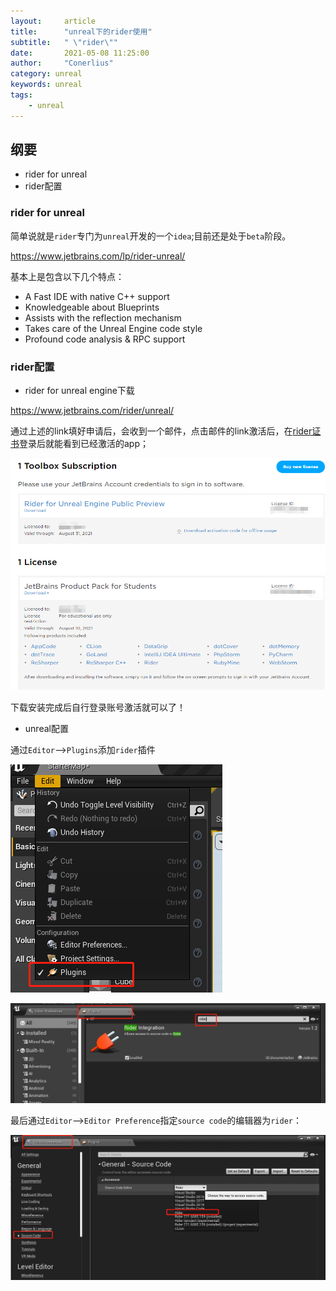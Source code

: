 ```yaml
---
layout:     article
title:      "unreal下的rider使用"
subtitle:   " \"rider\""
date:       2021-05-08 11:25:00
author:     "Conerlius"
category: unreal
keywords: unreal
tags:
    - unreal
---
```


## 纲要

- rider for unreal
- rider配置

### rider for unreal

简单说就是`rider`专门为`unreal`开发的一个`idea`;目前还是处于`beta`阶段。

https://www.jetbrains.com/lp/rider-unreal/

基本上是包含以下几个特点：

- A Fast IDE with native C++ support
- Knowledgeable about Blueprints
- Assists with the reflection mechanism
- Takes care of the Unreal Engine code style
- Profound code analysis & RPC support

### rider配置

- rider for unreal engine下载

https://www.jetbrains.com/rider/unreal/

通过上述的link填好申请后，会收到一个邮件，点击邮件的link激活后，在[rider证书](https://account.jetbrains.com/licenses)登录后就能看到已经激活的app；

![png](/images/computer/game/ue/1.png)

下载安装完成后自行登录账号激活就可以了！

- unreal配置

通过`Editor`-->`Plugins`添加`rider`插件

![png](/images/computer/game/ue/2.png)

![png](/images/computer/game/ue/3.png)

最后通过`Editor`-->`Editor Preference`指定`source code`的编辑器为`rider`：

![png](/images/computer/game/ue/4.png)